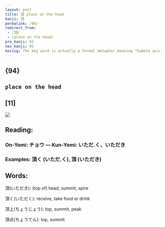 ```yaml
---
layout: post
title: 頂 place on the head
kanji: 頂
permalink: /94/
redirect_from:
 - /頂/
 - /place on the head/
pre_kanji: 93
nex_kanji: 95
heisig: The key word is actually a formal metaphor meaning "humble acceptance." Reading off the two primitive elements in the order of their writing, we have: <i>nail</i> . . . <i>head</i>. As in "hitting the <i>nail</i> on the <i>head</i>." Now one presumes that most people can handle metaphors, but if you were to run into a dimwit working in a hardware store who only knew the literal meaning of things, and were to ask him, in your best Japanese, to <b>place on your head</b> a nail, he might miss the point and cause you considerable torment.
---
```


## {94}

## `place on the head`

## [11]

<div class="stroke"><img src="E9A082.png" /></div>

## Reading:

### On-Yomi: チョウ &mdash; Kun-Yomi: いただ.く、いただき

### Examples: 頂く (いただ.く), 頂 (いただき)

## Words:

頂(いただき): (top of) head, summit, spire

頂く(いただく): receive, take food or drink

頂上(ちょうじょう): top, summit, peak

頂点(ちょうてん): top, summit
